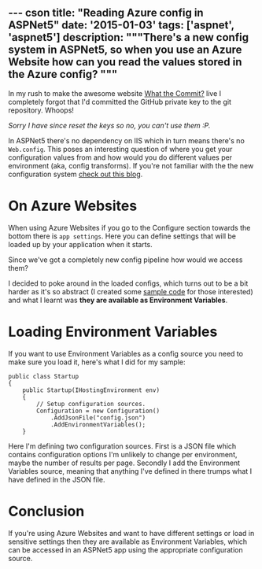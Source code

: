 --- cson
title: "Reading Azure config in ASPNet5"
date: '2015-01-03'
tags: ['aspnet', 'aspnet5']
description: """There's a new config system in ASPNet5, so when you use an Azure Website how can you read the values stored in the Azure config?
"""
---

In my rush to make the awesome website [What the Commit?](http://whatthecommit.azurewebsites.net) live I completely forgot that I'd committed the GitHub private key to the git repository. Whoops!

*Sorry I have since reset the keys so no, you can't use them :P.*

In ASPNet5 there's no dependency on IIS which in turn means there's no `Web.config`. This poses an interesting question of where you get your configuration values from and how would you do different values per environment (aka, config transforms). If you're not familiar with the the new configuration system [check out this blog](http://whereslou.com/2014/05/23/asp-net-vnext-moving-parts-iconfiguration/).

# On Azure Websites

When using Azure Websites if you go to the Configure section towards the bottom there is `app settings`. Here you can define settings that will be loaded up by your application when it starts.

Since we've got a completely new config pipeline how would we access them?

I decided to poke around in the loaded configs, which turns out to be a bit harder as it's so abstract (I created some [sample code](https://github.com/aaronpowell/config-testing) for those interested) and what I learnt was **they are available as Environment Variables**.

# Loading Environment Variables

If you want to use Environment Variables as a config source you need to make sure you load it, here's what I did for my sample:

    public class Startup
    {
        public Startup(IHostingEnvironment env)
        {
            // Setup configuration sources.
            Configuration = new Configuration()
                .AddJsonFile("config.json")
                .AddEnvironmentVariables();
        }

Here I'm defining two configuration sources. First is a JSON file which contains configuration options I'm unlikely to change per environment, maybe the number of results per page. Secondly I add the Environment Variables source, meaning that anything I've defined in there trumps what I have defined in the JSON file.

# Conclusion

If you're using Azure Websites and want to have different settings or load in sensitive settings then they are available as Environment Variables, which can be accessed in an ASPNet5 app using the appropriate configuration source.
